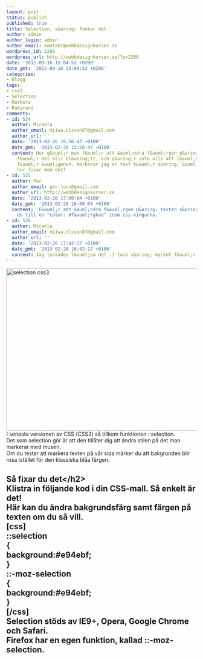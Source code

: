 ```yaml
---
layout: post
status: publish
published: true
title: Selection, s&aring; funkar det
author: admin
author_login: admin
author_email: kontakt@webbdesignkurser.se
wordpress_id: 2286
wordpress_url: http://webbdesignkurser.se/?p=2286
date: '2012-09-16 15:04:52 +0200'
date_gmt: '2012-09-16 13:04:52 +0200'
categories:
- Blogg
tags:
- css3
- Selection
- Markera
- Bakgrund
comments:
- id: 524
  author: Micaela
  author_email: miiwa.olsson87@gmail.com
  author_url: ''
  date: '2013-02-26 16:56:47 +0100'
  date_gmt: '2013-02-26 15:56:47 +0100'
  content: Hur g&ouml;r man f&ouml;r att &auml;ndra f&auml;rgen p&aring; texten d&aring;?
    F&ouml;r det blir bl&aring;tt, och g&aring;r inte alls att l&auml;sa knappt, jobbigt
    f&ouml;r &ouml;gonen. Markerar jag er text h&auml;r s&aring; &auml;r ju den vit..
    hur fixar med det?
- id: 525
  author: Per
  author_email: per.loov@gmail.com
  author_url: http://webbdesignkurser.se
  date: '2013-02-26 17:00:04 +0100'
  date_gmt: '2013-02-26 16:00:04 +0100'
  content: 'F&ouml;r att &auml;ndra f&auml;rgen p&aring; texten s&aring; l&auml;gger
    du till en "color: #f&auml;rgkod" inom css-vingarna.'
- id: 526
  author: Micaela
  author_email: miiwa.olsson87@gmail.com
  author_url: ''
  date: '2013-02-26 17:42:17 +0100'
  date_gmt: '2013-02-26 16:42:17 +0100'
  content: Jag lyckades l&ouml;sa det :) tack s&aring; mycket f&ouml;r svaret iaf!
---
```

<p><img src="http:&#47;&#47;webbdesignkurser.se&#47;wp-content&#47;uploads&#47;2012&#47;09&#47;selection.png" alt="selection css3" width="700" height="428" class="alignnone size-full wp-image-2287" &#47;><br />
I senaste versionen av CSS (CSS3) s&aring; tillkom funktionen ::selection.<br />
Det som selection g&ouml;r &auml;r att den till&aring;ter dig att &auml;ndra stilen p&aring; det man markerar med musen.<br />
Om du testar att markera texten p&aring; v&aring;r sida m&auml;rker du att bakgrunden blir rosa ist&auml;llet f&ouml;r den klassiska bl&aring;a f&auml;rgen. </p>
<h2>S&aring; fixar du det<&#47;h2><br />
Klistra in f&ouml;ljande kod i din CSS-mall. S&aring; enkelt &auml;r det!<br />
H&auml;r kan du &auml;ndra bakgrundsf&auml;rg samt f&auml;rgen p&aring; texten om du s&aring; vill.<br />
[css]<br />
::selection<br />
{<br />
background:#e94ebf;<br />
}<br />
::-moz-selection<br />
{<br />
background:#e94ebf;<br />
}<br />
[&#47;css]<br />
Selection st&ouml;ds av IE9+, Opera, Google Chrome och Safari.<br />
Firefox har en egen funktion, kallad ::-moz-selection.</p>
